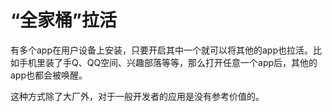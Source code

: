 # “全家桶”拉活

有多个app在用户设备上安装，只要开启其中一个就可以将其他的app也拉活。比如手机里装了手Q、QQ空间、兴趣部落等等，那么打开任意一个app后，其他的app也都会被唤醒。

这种方式除了大厂外，对于一般开发者的应用是没有参考价值的。